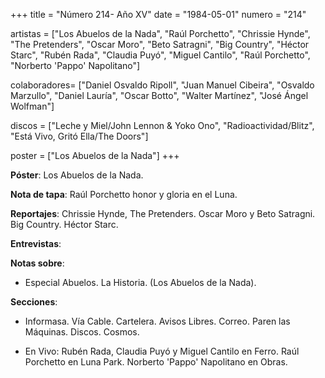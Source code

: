 +++
title = "Número 214- Año XV"
date = "1984-05-01"
numero = "214"

artistas = ["Los Abuelos de la Nada", "Raúl Porchetto", "Chrissie Hynde", "The Pretenders", "Oscar Moro", "Beto Satragni", "Big Country", "Héctor Starc", "Rubén Rada", "Claudia Puyó", "Miguel Cantilo", "Raúl Porchetto", "Norberto 'Pappo' Napolitano"]

colaboradores= ["Daniel Osvaldo Ripoll", "Juan Manuel Cibeira", "Osvaldo Marzullo", "Daniel Lauría", "Oscar Botto", "Walter Martínez", "José Ángel Wolfman"]

discos = ["Leche y Miel/John Lennon & Yoko Ono", "Radioactividad/Blitz", "Está Vivo, Gritó Ella/The Doors"]

poster = ["Los Abuelos de la Nada"]
+++

**Póster**: Los Abuelos de la Nada.

**Nota de tapa**: Raúl Porchetto honor y gloria en el Luna.

**Reportajes**: Chrissie Hynde, The Pretenders. Oscar Moro y Beto Satragni. Big Country. Héctor Starc.

**Entrevistas**: 

**Notas sobre**:

- Especial Abuelos. La Historia. (Los Abuelos de la Nada).

**Secciones**:

- Informasa. Vía Cable. Cartelera. Avisos Libres. Correo. Paren las Máquinas. Discos. Cosmos.

- En Vivo: Rubén Rada, Claudia Puyó y Miguel Cantilo en Ferro. Raúl Porchetto en Luna Park. Norberto 'Pappo' Napolitano en Obras.
